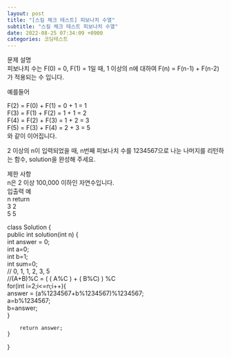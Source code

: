 ```yaml
---  
layout: post  
title: "[스킬 체크 테스트] 피보나치 수열"  
subtitle: "스킬 체크 테스트 피보나치 수열"  
date: 2022-08-25 07:34:09 +0900  
categories: 코딩테스트  
---  
```

문제 설명  
피보나치 수는 F(0) = 0, F(1) = 1일 때, 1 이상의 n에 대하여 F(n) = F(n-1) + F(n-2) 가 적용되는 수 입니다.  
  
예를들어  
  
F(2) = F(0) + F(1) = 0 + 1 = 1  
F(3) = F(1) + F(2) = 1 + 1 = 2  
F(4) = F(2) + F(3) = 1 + 2 = 3  
F(5) = F(3) + F(4) = 2 + 3 = 5  
와 같이 이어집니다.  
  
2 이상의 n이 입력되었을 때, n번째 피보나치 수를 1234567으로 나눈 나머지를 리턴하는 함수, solution을 완성해 주세요.  
  
제한 사항  
n은 2 이상 100,000 이하인 자연수입니다.  
입출력 예  
n	return  
3	2  
5	5  
  
  
class Solution {  
    public int solution(int n) {  
        int answer = 0;  
        int a=0;  
        int b=1;  
        int sum=0;  
        // 0, 1, 1, 2, 3, 5  
        //(A+B)%C = ( ( A%C ) + ( B%C) ) %C  
        for(int i=2;i<=n;i++){  
            answer = (a%1234567+b%1234567)%1234567;  
            a=b%1234567;  
            b=answer;  
        }  
          
          
        return answer;  
    }  
}  
